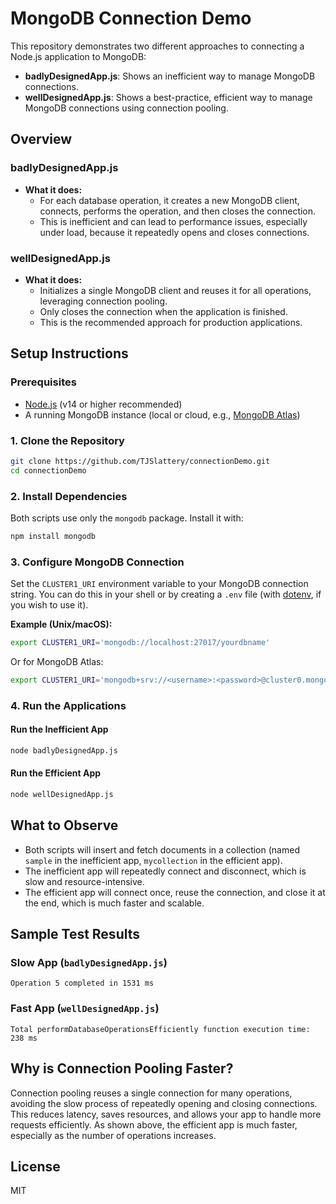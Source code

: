 # MongoDB Connection Demo

This repository demonstrates two different approaches to connecting a Node.js application to MongoDB:

- **badlyDesignedApp.js**: Shows an inefficient way to manage MongoDB connections.
- **wellDesignedApp.js**: Shows a best-practice, efficient way to manage MongoDB connections using connection pooling.

## Overview

### badlyDesignedApp.js
- **What it does:**
  - For each database operation, it creates a new MongoDB client, connects, performs the operation, and then closes the connection.
  - This is inefficient and can lead to performance issues, especially under load, because it repeatedly opens and closes connections.

### wellDesignedApp.js
- **What it does:**
  - Initializes a single MongoDB client and reuses it for all operations, leveraging connection pooling.
  - Only closes the connection when the application is finished.
  - This is the recommended approach for production applications.

## Setup Instructions

### Prerequisites
- [Node.js](https://nodejs.org/) (v14 or higher recommended)
- A running MongoDB instance (local or cloud, e.g., [MongoDB Atlas](https://www.mongodb.com/cloud/atlas))

### 1. Clone the Repository
```sh
git clone https://github.com/TJSlattery/connectionDemo.git
cd connectionDemo
```

### 2. Install Dependencies
Both scripts use only the `mongodb` package. Install it with:
```sh
npm install mongodb
```

### 3. Configure MongoDB Connection
Set the `CLUSTER1_URI` environment variable to your MongoDB connection string. You can do this in your shell or by creating a `.env` file (with [dotenv](https://www.npmjs.com/package/dotenv), if you wish to use it).

**Example (Unix/macOS):**
```sh
export CLUSTER1_URI='mongodb://localhost:27017/yourdbname'
```
Or for MongoDB Atlas:
```sh
export CLUSTER1_URI='mongodb+srv://<username>:<password>@cluster0.mongodb.net/yourdbname?retryWrites=true&w=majority'
```

### 4. Run the Applications

#### Run the Inefficient App
```sh
node badlyDesignedApp.js
```

#### Run the Efficient App
```sh
node wellDesignedApp.js
```


## What to Observe
- Both scripts will insert and fetch documents in a collection (named `sample` in the inefficient app, `mycollection` in the efficient app).
- The inefficient app will repeatedly connect and disconnect, which is slow and resource-intensive.
- The efficient app will connect once, reuse the connection, and close it at the end, which is much faster and scalable.

## Sample Test Results

### Slow App (`badlyDesignedApp.js`)
```
Operation 5 completed in 1531 ms
```

### Fast App (`wellDesignedApp.js`)
```
Total performDatabaseOperationsEfficiently function execution time: 238 ms
```

## Why is Connection Pooling Faster?

Connection pooling reuses a single connection for many operations, avoiding the slow process of repeatedly opening and closing connections. This reduces latency, saves resources, and allows your app to handle more requests efficiently. As shown above, the efficient app is much faster, especially as the number of operations increases.

## License
MIT
